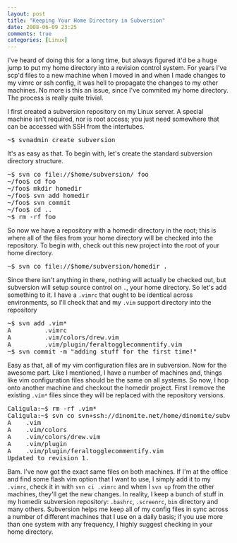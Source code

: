 ```yaml
---
layout: post
title: "Keeping Your Home Directory in Subversion"
date: 2008-06-09 23:25
comments: true
categories: [Linux]
---
```

I've heard of doing this for a long time, but always figured it'd be a huge jump to put my home directory into a revision control system.  For years I've scp'd files to a new machine when I moved in and when I made changes to my vimrc or ssh config, it was hell to propagate the changes to my other machines.  No more is this an issue, since I've commited my home directory.  The process is really quite trivial.

I first created a subversion repository on my Linux server.  A special machine isn't required, nor is root access; you just need somewhere that can be accessed with SSH from the intertubes.

<pre>
~$ svnadmin create subversion
</pre>

It's as easy as that.  To begin with, let's create the standard subversion directory structure.

<pre>
~$ svn co file://$home/subversion/ foo
~/foo$ cd foo
~/foo$ mkdir homedir
~/foo$ svn add homedir
~/foo$ svn commit
~/foo$ cd ..
~$ rm -rf foo
</pre>

So now we have a repository with a homedir directory in the root; this is where all of the files from your home directory will be checked into the repository.  To begin with, check out this new project into the root of your home directory.

<pre>
~$ svn co file://$home/subversion/homedir .
</pre>

Since there isn't anything in there, nothing will actually be checked out, but subversion will setup source control on `.`, your home directory.  So let's add something to it.  I have a `.vimrc` that ought to be identical across environments, so I'll check that and my `.vim` support directory into the repository

<pre>
~$ svn add .vim*
A         .vimrc
A         .vim/colors/drew.vim
A         .vim/plugin/feraltogglecommentify.vim
~$ svn commit -m "adding stuff for the first time!"
</pre>

Easy as that, all of my vim configuration files are in subversion.  Now for the awesome part.  Like I mentioned, I have a number of machines and, things like vim configuration files should be the same on all systems.  So now, I hop onto another machine and checkout the homedir project.  First I remove the existing `.vim*` files since they will be replaced with the repository versions.

<pre>
Caligula:~$ rm -rf .vim*
Caligula:~$ svn co svn+ssh://dinomite.net/home/dinomite/subversion/homedir .
A    .vim
A    .vim/colors
A    .vim/colors/drew.vim
A    .vim/plugin
A    .vim/plugin/feraltogglecommentify.vim
Updated to revision 1.
</pre>

Bam.  I've now got the exact same files on both machines.  If I'm at the office and find some flash vim option that I want to use, I simply add it to my `.vimrc`, check it in with `svn ci .vimrc` and when I `svn up` from the other machines, they'll get the new changes.  In reality, I keep a bunch of stuff in my homedir subversion repository: `.bashrc`, `.screenrc`, `bin` directory and many others.  Subversion helps me keep all of my config files in sync across a number of different machines that I use on a daily basis; if you use more than one system with any frequency, I highly suggest checking in your home directory.
